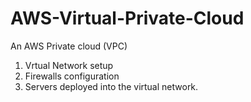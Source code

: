 # AWS-Virtual-Private-Cloud

An AWS Private cloud (VPC) 

1. Vrtual Network setup 
2. Firewalls configuration 
3. Servers deployed into the virtual network. 
